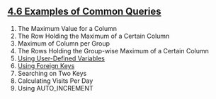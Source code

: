 ## [4.6 Examples of Common Queries](http://dev.mysql.com/doc/refman/5.7/en/examples.html)

1. The Maximum Value for a Column
2. The Row Holding the Maximum of a Certain Column
3. Maximum of Column per Group
4. The Rows Holding the Group-wise Maximum of a Certain Column
5. [Using User-Defined Variables](./5.md)
6. [Using Foreign Keys](./6.md)
7. Searching on Two Keys
8. Calculating Visits Per Day
9. Using AUTO_INCREMENT